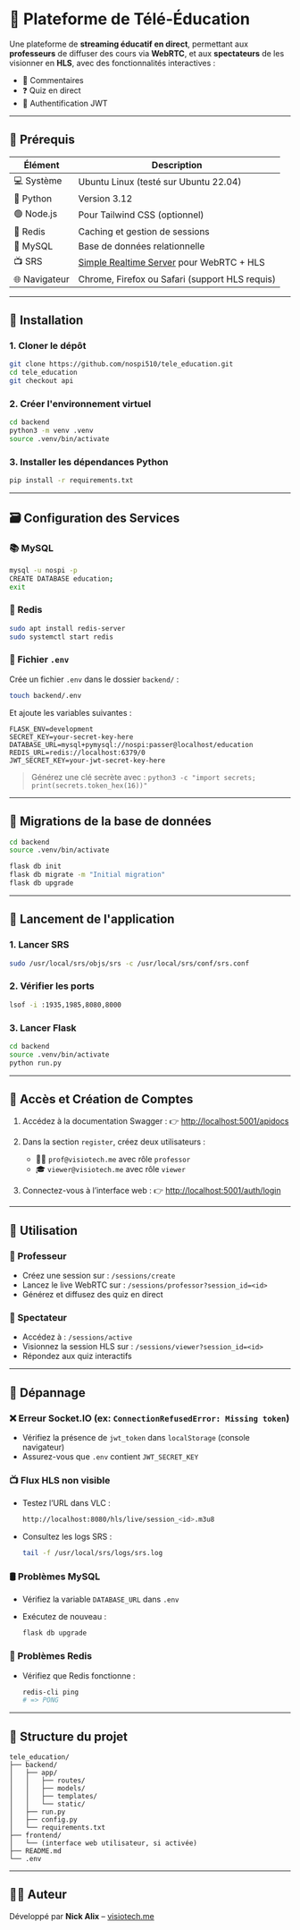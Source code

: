 # 📡 Plateforme de Télé-Éducation

Une plateforme de **streaming éducatif en direct**, permettant aux **professeurs** de diffuser des cours via **WebRTC**, et aux **spectateurs** de les visionner en **HLS**, avec des fonctionnalités interactives :

- 💬 Commentaires
- ❓ Quiz en direct
- 🧠 Authentification JWT

---

## 🧾 Prérequis

| Élément | Description |
|--------|-------------|
| 💻 Système | Ubuntu Linux (testé sur Ubuntu 22.04) |
| 🐍 Python | Version 3.12 |
| 🟢 Node.js | Pour Tailwind CSS (optionnel) |
| 🧠 Redis | Caching et gestion de sessions |
| 🐬 MySQL | Base de données relationnelle |
| 📺 SRS | [Simple Realtime Server](https://github.com/ossrs/srs) pour WebRTC + HLS |
| 🌐 Navigateur | Chrome, Firefox ou Safari (support HLS requis) |

---

## 🔧 Installation

### 1. Cloner le dépôt

```bash
git clone https://github.com/nospi510/tele_education.git
cd tele_education
git checkout api
````

### 2. Créer l'environnement virtuel

```bash
cd backend
python3 -m venv .venv
source .venv/bin/activate
```

### 3. Installer les dépendances Python

```bash
pip install -r requirements.txt
```

---

## 🗃️ Configuration des Services

### 📚 MySQL

```bash
mysql -u nospi -p
CREATE DATABASE education;
exit
```

### 🔁 Redis

```bash
sudo apt install redis-server
sudo systemctl start redis
```

### 🔐 Fichier `.env`

Crée un fichier `.env` dans le dossier `backend/` :

```bash
touch backend/.env
```

Et ajoute les variables suivantes :

```env
FLASK_ENV=development
SECRET_KEY=your-secret-key-here
DATABASE_URL=mysql+pymysql://nospi:passer@localhost/education
REDIS_URL=redis://localhost:6379/0
JWT_SECRET_KEY=your-jwt-secret-key-here
```

> Générez une clé secrète avec :
> `python3 -c "import secrets; print(secrets.token_hex(16))"`

---

## 🧱 Migrations de la base de données

```bash
cd backend
source .venv/bin/activate

flask db init
flask db migrate -m "Initial migration"
flask db upgrade
```

---

## 🚀 Lancement de l'application

### 1. Lancer SRS

```bash
sudo /usr/local/srs/objs/srs -c /usr/local/srs/conf/srs.conf
```

### 2. Vérifier les ports

```bash
lsof -i :1935,1985,8080,8000
```

### 3. Lancer Flask

```bash
cd backend
source .venv/bin/activate
python run.py
```

---

## 🔑 Accès et Création de Comptes

1. Accédez à la documentation Swagger :
   👉 [http://localhost:5001/apidocs](http://localhost:5001/apidocs)

2. Dans la section `register`, créez deux utilisateurs :

   * 👨‍🏫 `prof@visiotech.me` avec rôle `professor`
   * 🎓 `viewer@visiotech.me` avec rôle `viewer`

3. Connectez-vous à l’interface web :
   👉 [http://localhost:5001/auth/login](http://localhost:5001/auth/login)

---

## 🧠 Utilisation

### 🎥 Professeur

* Créez une session sur : `/sessions/create`
* Lancez le live WebRTC sur : `/sessions/professor?session_id=<id>`
* Générez et diffusez des quiz en direct

### 👀 Spectateur

* Accédez à : `/sessions/active`
* Visionnez la session HLS sur : `/sessions/viewer?session_id=<id>`
* Répondez aux quiz interactifs

---

## 🧯 Dépannage

### ❌ Erreur Socket.IO (ex: `ConnectionRefusedError: Missing token`)

* Vérifiez la présence de `jwt_token` dans `localStorage` (console navigateur)
* Assurez-vous que `.env` contient `JWT_SECRET_KEY`

### 📺 Flux HLS non visible

* Testez l’URL dans VLC :

  ```bash
  http://localhost:8080/hls/live/session_<id>.m3u8
  ```
* Consultez les logs SRS :

  ```bash
  tail -f /usr/local/srs/logs/srs.log
  ```

### 🛢️ Problèmes MySQL

* Vérifiez la variable `DATABASE_URL` dans `.env`
* Exécutez de nouveau :

  ```bash
  flask db upgrade
  ```

### 🔁 Problèmes Redis

* Vérifiez que Redis fonctionne :

  ```bash
  redis-cli ping
  # => PONG
  ```

---

## 📁 Structure du projet

```
tele_education/
├── backend/
│   ├── app/
│   │   ├── routes/
│   │   ├── models/
│   │   ├── templates/
│   │   └── static/
│   ├── run.py
│   ├── config.py
│   └── requirements.txt
├── frontend/
│   └── (interface web utilisateur, si activée)
├── README.md
└── .env
```

---

## 👨‍💻 Auteur

Développé par **Nick Alix** – [visiotech.me](https://visiotech.me)
